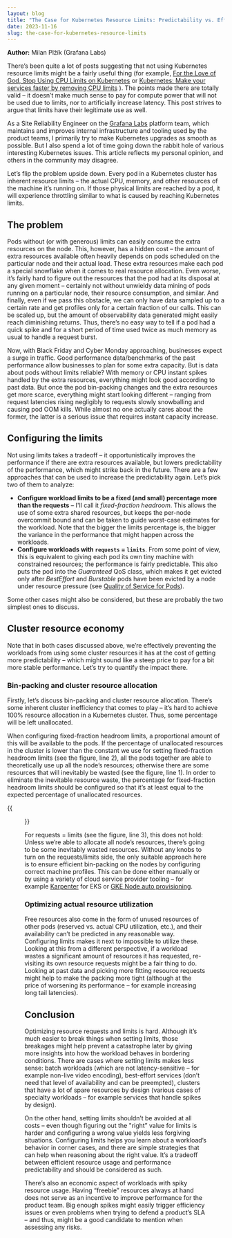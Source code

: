 ```yaml
---
layout: blog
title: "The Case for Kubernetes Resource Limits: Predictability vs. Efficiency"
date: 2023-11-16
slug: the-case-for-kubernetes-resource-limits
---
```


**Author:** Milan Plžík (Grafana Labs)

There’s been quite a lot of posts suggesting that not using Kubernetes resource limits might be a fairly useful thing (for example, [For the Love of God, Stop Using CPU Limits on Kubernetes](https://home.robusta.dev/blog/stop-using-cpu-limits/) or [Kubernetes: Make your services faster by removing CPU limits](https://erickhun.com/posts/kubernetes-faster-services-no-cpu-limits/) ). The points made there are totally valid – it doesn’t make much sense to pay for compute power that will not be used due to limits, nor to artificially increase latency. This post strives to argue that limits have their legitimate use as well.

As a Site Reliability Engineer on the [Grafana Labs](https://grafana.com/) platform team, which maintains and improves internal infrastructure and tooling used by the product teams, I primarily try to make Kubernetes upgrades as smooth as possible. But I also spend a lot of time going down the rabbit hole of various interesting Kubernetes issues. This article reflects my personal opinion, and others in the community may disagree.

Let’s flip the problem upside down. Every pod in a Kubernetes cluster has inherent resource limits – the actual CPU, memory, and other resources of the machine it’s running on. If those physical limits are reached by a pod, it will experience throttling similar to what is caused by reaching Kubernetes limits.

## The problem
Pods without (or with generous) limits can easily consume the extra resources on the node. This, however, has a hidden cost – the amount of extra resources available often heavily depends on pods scheduled on the particular node and their actual load. These extra resources make each pod a special snowflake when it comes to real resource allocation. Even worse, it’s fairly hard to figure out the resources that the pod had at its disposal at any given moment – certainly not without unwieldy data mining of pods running on a particular node, their resource consumption, and similar. And finally, even if we pass this obstacle, we can only have data sampled up to a certain rate and get profiles only for a certain fraction of our calls. This can be scaled up, but the amount of observability data generated might easily reach diminishing returns. Thus, there’s no easy way to tell if a pod had a quick spike and for a short period of time used twice as much memory as usual to handle a request burst.

Now, with Black Friday and Cyber Monday approaching, businesses expect a surge in traffic. Good performance data/benchmarks of the past performance allow businesses to plan for some extra capacity. But is data about pods without limits reliable? With memory or CPU instant spikes handled by the extra resources, everything might look good according to past data. But once the pod bin-packing changes and the extra resources get more scarce, everything might start looking different – ranging from request latencies rising negligibly to requests slowly snowballing and causing pod OOM kills. While almost no one actually cares about the former, the latter is a serious issue that requires instant capacity increase.

## Configuring the limits
Not using limits takes a tradeoff – it opportunistically improves the performance if there are extra resources available, but lowers predictability of the performance, which might strike back in the future. There are a few approaches that can be used to increase the predictability again. Let’s pick two of them to analyze:

- **Configure workload limits to be a fixed (and small) percentage more than the requests** – I'll call it _fixed-fraction headroom_. This allows the use of some extra shared resources, but keeps the per-node overcommit bound and can be taken to guide worst-case estimates for the workload. Note that the bigger the limits percentage is, the bigger the variance in the performance that might happen across the workloads.
- **Configure workloads with `requests` = `limits`**. From some point of view, this is equivalent to giving each pod its own tiny machine with constrained resources; the performance is fairly predictable. This also puts the pod into the _Guaranteed_ QoS class, which makes it get evicted only after _BestEffort_ and _Burstable_ pods have been evicted by a node under resource pressure (see [Quality of Service for Pods](/docs/concepts/workloads/pods/pod-qos/)).

Some other cases might also be considered, but these are probably the two simplest ones to discuss.


## Cluster resource economy
Note that in both cases discussed above, we’re effectively preventing the workloads from using some cluster resources it has at the cost of getting more predictability – which might sound like a steep price to pay for a bit more stable performance. Let’s try to quantify the impact there.

### Bin-packing and cluster resource allocation
Firstly, let’s discuss bin-packing and cluster resource allocation. There’s some inherent cluster inefficiency that comes to play – it’s hard to achieve 100% resource allocation in a Kubernetes cluster. Thus, some percentage will be left unallocated.

When configuring fixed-fraction headroom limits, a proportional amount of this will be available to the pods. If the percentage of unallocated resources in the cluster is lower than the constant we use for setting fixed-fraction headroom limits (see the figure, line 2), all the pods together are able to theoretically use up all the node’s resources; otherwise there are some resources that will inevitably be wasted (see the figure, line 1). In order to eliminate the inevitable resource waste, the percentage for fixed-fraction headroom limits should be configured so that it’s at least equal to the expected percentage of unallocated resources.

{{<figure alt="Chart displaying various requests/limits configurations" width="40%" src="requests-limits-configurations.svg">}}

For requests = limits (see the figure, line 3), this does not hold: Unless we’re able to allocate all node’s resources, there’s going to be some inevitably wasted resources. Without any knobs to turn on the requests/limits side, the only suitable approach here is to ensure efficient bin-packing on the nodes by configuring correct machine profiles. This can be done either manually or by using a variety of cloud service provider tooling – for example [Karpenter](https://karpenter.sh/) for EKS or [GKE Node auto provisioning](https://cloud.google.com/kubernetes-engine/docs/how-to/node-auto-provisioning).

### Optimizing actual resource utilization
Free resources also come in the form of unused resources of other pods (reserved vs. actual CPU utilization, etc.), and their availability can’t be predicted in any reasonable way. Configuring limits makes it next to impossible to utilize these. Looking at this from a different perspective, if a workload wastes a significant amount of resources it has requested, re-visiting its own resource requests might be a fair thing to do. Looking at past data and picking more fitting resource requests might help to make the packing more tight (although at the price of worsening its performance – for example increasing long tail latencies).

## Conclusion
Optimizing resource requests and limits is hard. Although it’s much easier to break things when setting limits, those breakages might help prevent a catastrophe later by giving more insights into how the workload behaves in bordering conditions. There are cases where setting limits makes less sense: batch workloads (which are not latency-sensitive – for example non-live video encoding), best-effort services (don’t need that level of availability and can be preempted), clusters that have a lot of spare resources by design (various cases of specialty workloads – for example services that handle spikes by design). 

On the other hand, setting limits shouldn’t be avoided at all costs – even though figuring out the "right” value for limits is harder and configuring a wrong value yields less forgiving situations. Configuring limits helps you learn about a workload’s behavior in corner cases, and there are simple strategies that can help when reasoning about the right value. It’s a tradeoff between efficient resource usage and performance predictability and should be considered as such.

There’s also an economic aspect of workloads with spiky resource usage. Having “freebie” resources always at hand does not serve as an incentive to improve performance for the product team. Big enough spikes might easily trigger efficiency issues or even problems when trying to defend a product’s SLA – and thus, might be a good candidate to mention when assessing any risks. 
